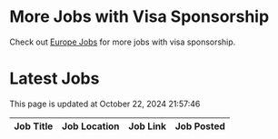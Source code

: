 # More Jobs with Visa Sponsorship

Check out [Europe Jobs](https://github.com/sureshparimi/europejobs#latest-jobs) for more jobs with visa sponsorship.

# Latest Jobs

This page is updated at October 22, 2024 21:57:46

| Job Title | Job Location | Job Link | Job Posted |
| --- | --- | --- | --- |

